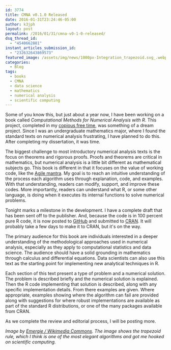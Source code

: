 ```yaml
---
id: 3774
title: CMNA v0.1.0 Released
date: 2016-01-31T23:24:46-05:00
author: k3jph
layout: post
permalink: /2016/01/31/cmna-v0-1-0-released/
dsq_thread_id:
  - "4540662881"
instant_articles_submission_id:
  - "232632643869573"
featured_image: /assets/img/news/1000px-Integration_trapezoid.svg_.webp
categories:
  - Blog
tags:
  - books
  - CMNA
  - data science
  - mathematics
  - numerical analysis
  - scientific computing
---
```

Some of you know this, but just about a year now, I have been working on a book called _Computational Methods for Numerical Analysis with R_.  This project, completed in my [copious free time](http://www.catb.org/jargon/html/C/copious-free-time.html), was something of a dream project.  Since I was an undergraduate mathematics major, where I found the standard texts on numerical analysis frustrating, I have planned to do this.  After completing my dissertation, it was time.  

The biggest challenge to most introductory numerical analysis texts is the focus on theorems and rigorous proofs.  Proofs and theorems are critical in mathematics, but numerical analysis is a little bit different as mathematical subjects go.  This book is different in that it focuses on the value of working code, like the [Agile mantra](http://www.agilemanifesto.org/iso/en/principles.html).   My goal is to reach an intuitive understanding of the process each algorithm uses through explanation, code, and examples.  With that understanding, readers can modify, support, and improve these codes.  More importantly, readers can understand what R, or some other language, is doing when it executes its internal functions to solve numerical problems.

Tonight marks a milestone in the development.  I have a complete draft that has been sent off to the publisher.  And, because the code is in 100 percent pure R code, it is now posted to [GitHub](https://github.com/howardjp/cmna) and submitted to [CRAN](https://cran.r-project.org).  It will probably take a few days to make it to CRAN, but it's on the way.  

The primary audience for this book are individuals interested in a deeper understanding of the methodological approaches used in numerical analysis, especially as they apply to computational statistics and data science.  The audience should have a solid grounding in mathematics through calculus and differential equations.  Data scientists can also use this text as the starting point for implementing new analytical techniques in R.

Each section of this text present a type of problem and a numerical solution.  The problem is described briefly and the numerical solution is explained.  Then the R code implementing that solution is described, along with any specific implementation details.  From there examples are given.  Where appropriate, examples showing where the algorithm can fail are provided along with suggestions for where robust implementations are available as part of the standard R distributions, or one of the many packages available from CRAN.

As we complete the review and editorial process, I will be posting more.

_Image by [Emergie / Wikimedia Commons](https://commons.wikimedia.org/wiki/File:Integration_trapezoid.svg).  The image shows the trapezoid rule, which I think is one of the most elegant algorithms and got me hooked on scientific computing._
